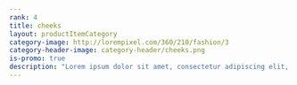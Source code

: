 ```yaml
---
rank: 4
title: cheeks
layout: productItemCategory
category-image: http://lorempixel.com/360/210/fashion/3
category-header-image: category-header/cheeks.png
is-promo: true
description: "Lorem ipsum dolor sit amet, consectetur adipiscing elit, sed do eiusmod tempor incididunt ut labore et dolore magna aliqua."
---
```


